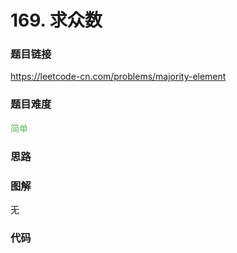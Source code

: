 # 169. 求众数

### 题目链接

https://leetcode-cn.com/problems/majority-element

### 题目难度

<font color=#5CB85C>简单</font>

### 思路



### 图解

无

### 代码

```python
```